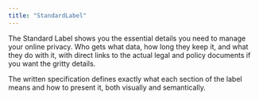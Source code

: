 ```yaml
---
title: "StandardLabel"
---
```


The Standard Label shows you the essential details you need to manage your online privacy. Who gets what data, how long they keep it, and what they do with it, with direct links to the actual legal and policy documents if you want the gritty details.

The written specification defines exactly what each section of the label means and how to present it, both visually and semantically.

